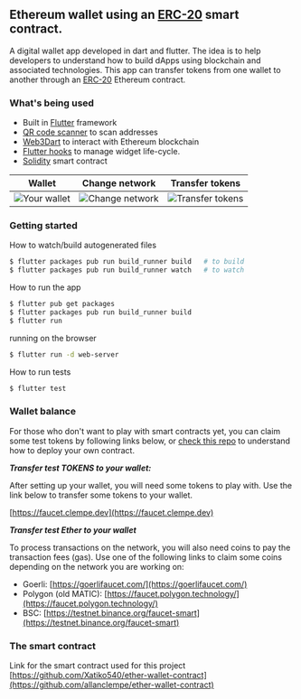 ## Ethereum wallet using an [ERC-20](https://en.wikipedia.org/wiki/ERC-20) smart contract.

A digital wallet app developed in dart and flutter. The idea is to help developers to understand how to build dApps using blockchain and associated technologies. This app can transfer tokens from one wallet to another through an [ERC-20](https://en.wikipedia.org/wiki/ERC-20) Ethereum contract.

### What's being used

- Built in [Flutter](https://flutter.dev/docs/get-started/install) framework
- [QR code scanner](https://github.com/juliuscanute/qr_code_scanner) to scan addresses
- [Web3Dart](https://github.com/simolus3/web3dart) to interact with Ethereum blockchain
- [Flutter hooks](https://github.com/rrousselGit/flutter_hooks) to manage widget life-cycle.
- [Solidity](https://github.com/allanclempe/ether-wallet-contract) smart contract

|                               Wallet                               |                              Change network                              |                               Transfer tokens                               |
| :----------------------------------------------------------------: | :----------------------------------------------------------------------: | :-------------------------------------------------------------------------: |
| ![Your wallet](https://faucet.clempe.dev/images/your-wallet-3.png) | ![Change network](https://faucet.clempe.dev/images/change-network-3.png) | ![Transfer tokens](https://faucet.clempe.dev/images/transfer-address-3.png) |

### Getting started

How to watch/build autogenerated files

```bash
$ flutter packages pub run build_runner build   # to build
$ flutter packages pub run build_runner watch   # to watch
```

How to run the app

```bash
$ flutter pub get packages
$ flutter packages pub run build_runner build
$ flutter run
```

running on the browser

```bash
$ flutter run -d web-server
```

How to run tests

```bash
$ flutter test
```

### Wallet balance

For those who don't want to play with smart contracts yet, you can claim some test tokens by following links below, or [check this repo](https://github.com/allanclempe/ether-wallet-contract) to understand how to deploy your own contract.

**_Transfer test TOKENS to your wallet:_**

After setting up your wallet, you will need some tokens to play with. Use the link below to transfer some tokens to your wallet.

[https://faucet.clempe.dev](https://faucet.clempe.dev)

**_Transfer test Ether to your wallet_**

To process transactions on the network, you will also need coins to pay the transaction fees (gas). Use one of the following links to claim some coins depending on the network you are working on:

- Goerli: [https://goerlifaucet.com/](https://goerlifaucet.com/)
- Polygon (old MATIC): [https://faucet.polygon.technology/](https://faucet.polygon.technology/)
- BSC: [https://testnet.binance.org/faucet-smart](https://testnet.binance.org/faucet-smart)

### The smart contract

Link for the smart contract used for this project [https://github.com/Xatiko540/ether-wallet-contract](https://github.com/allanclempe/ether-wallet-contract)




